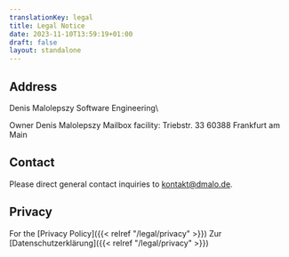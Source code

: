 ```yaml
---
translationKey: legal
title: Legal Notice
date: 2023-11-10T13:59:19+01:00
draft: false
layout: standalone
---
```


## Address
Denis Malolepszy Software Engineering\

Owner Denis Malolepszy
Mailbox facility:
Triebstr. 33
60388 Frankfurt am Main

## Contact
Please direct general contact inquiries to kontakt@dmalo.de.

## Privacy
For the [Privacy Policy]({{< relref "/legal/privacy" >}})
Zur [Datenschutzerklärung]({{< relref "/legal/privacy" >}})
